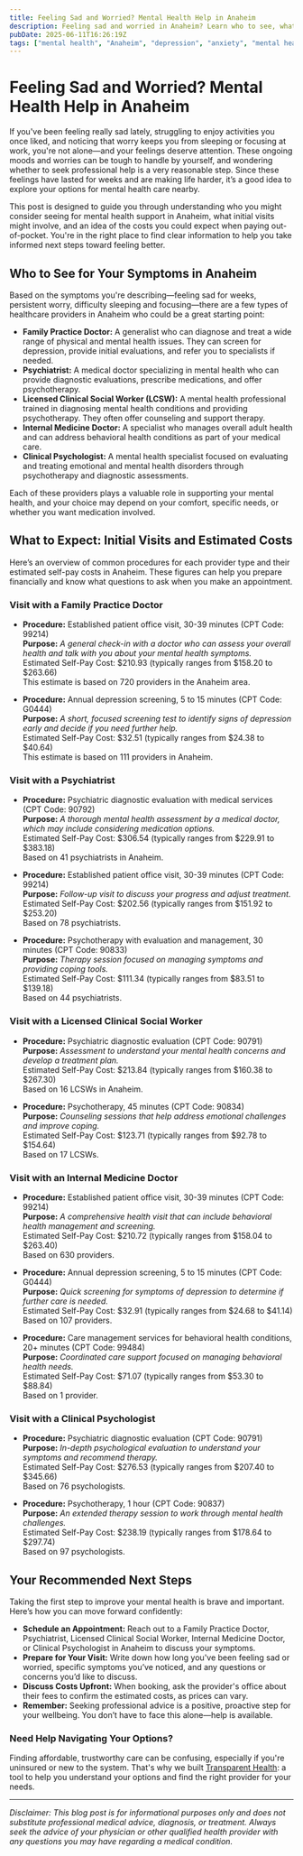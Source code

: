 ```yaml
---
title: Feeling Sad and Worried? Mental Health Help in Anaheim  
description: Feeling sad and worried in Anaheim? Learn who to see, what to expect, and estimated costs for mental health care nearby.  
pubDate: 2025-06-11T16:26:19Z
tags: ["mental health", "Anaheim", "depression", "anxiety", "mental health providers", "cost transparency"]  
---
```


# Feeling Sad and Worried? Mental Health Help in Anaheim

If you've been feeling really sad lately, struggling to enjoy activities you once liked, and noticing that worry keeps you from sleeping or focusing at work, you're not alone—and your feelings deserve attention. These ongoing moods and worries can be tough to handle by yourself, and wondering whether to seek professional help is a very reasonable step. Since these feelings have lasted for weeks and are making life harder, it’s a good idea to explore your options for mental health care nearby.

This post is designed to guide you through understanding who you might consider seeing for mental health support in Anaheim, what initial visits might involve, and an idea of the costs you could expect when paying out-of-pocket. You're in the right place to find clear information to help you take informed next steps toward feeling better.

## Who to See for Your Symptoms in Anaheim

Based on the symptoms you're describing—feeling sad for weeks, persistent worry, difficulty sleeping and focusing—there are a few types of healthcare providers in Anaheim who could be a great starting point:

- **Family Practice Doctor:** A generalist who can diagnose and treat a wide range of physical and mental health issues. They can screen for depression, provide initial evaluations, and refer you to specialists if needed.
- **Psychiatrist:** A medical doctor specializing in mental health who can provide diagnostic evaluations, prescribe medications, and offer psychotherapy.
- **Licensed Clinical Social Worker (LCSW):** A mental health professional trained in diagnosing mental health conditions and providing psychotherapy. They often offer counseling and support therapy.
- **Internal Medicine Doctor:** A specialist who manages overall adult health and can address behavioral health conditions as part of your medical care.
- **Clinical Psychologist:** A mental health specialist focused on evaluating and treating emotional and mental health disorders through psychotherapy and diagnostic assessments.

Each of these providers plays a valuable role in supporting your mental health, and your choice may depend on your comfort, specific needs, or whether you want medication involved.

## What to Expect: Initial Visits and Estimated Costs

Here’s an overview of common procedures for each provider type and their estimated self-pay costs in Anaheim. These figures can help you prepare financially and know what questions to ask when you make an appointment.

### Visit with a Family Practice Doctor
- **Procedure:** Established patient office visit, 30-39 minutes (CPT Code: 99214)  
  **Purpose:** _A general check-in with a doctor who can assess your overall health and talk with you about your mental health symptoms._  
  Estimated Self-Pay Cost: $210.93 (typically ranges from $158.20 to $263.66)  
  This estimate is based on 720 providers in the Anaheim area.

- **Procedure:** Annual depression screening, 5 to 15 minutes (CPT Code: G0444)  
  **Purpose:** _A short, focused screening test to identify signs of depression early and decide if you need further help._  
  Estimated Self-Pay Cost: $32.51 (typically ranges from $24.38 to $40.64)  
  This estimate is based on 111 providers in Anaheim.

### Visit with a Psychiatrist
- **Procedure:** Psychiatric diagnostic evaluation with medical services (CPT Code: 90792)  
  **Purpose:** _A thorough mental health assessment by a medical doctor, which may include considering medication options._  
  Estimated Self-Pay Cost: $306.54 (typically ranges from $229.91 to $383.18)  
  Based on 41 psychiatrists in Anaheim.

- **Procedure:** Established patient office visit, 30-39 minutes (CPT Code: 99214)  
  **Purpose:** _Follow-up visit to discuss your progress and adjust treatment._  
  Estimated Self-Pay Cost: $202.56 (typically ranges from $151.92 to $253.20)  
  Based on 78 psychiatrists.

- **Procedure:** Psychotherapy with evaluation and management, 30 minutes (CPT Code: 90833)  
  **Purpose:** _Therapy session focused on managing symptoms and providing coping tools._  
  Estimated Self-Pay Cost: $111.34 (typically ranges from $83.51 to $139.18)  
  Based on 44 psychiatrists.

### Visit with a Licensed Clinical Social Worker
- **Procedure:** Psychiatric diagnostic evaluation (CPT Code: 90791)  
  **Purpose:** _Assessment to understand your mental health concerns and develop a treatment plan._  
  Estimated Self-Pay Cost: $213.84 (typically ranges from $160.38 to $267.30)  
  Based on 16 LCSWs in Anaheim.

- **Procedure:** Psychotherapy, 45 minutes (CPT Code: 90834)  
  **Purpose:** _Counseling sessions that help address emotional challenges and improve coping._  
  Estimated Self-Pay Cost: $123.71 (typically ranges from $92.78 to $154.64)  
  Based on 17 LCSWs.

### Visit with an Internal Medicine Doctor
- **Procedure:** Established patient office visit, 30-39 minutes (CPT Code: 99214)  
  **Purpose:** _A comprehensive health visit that can include behavioral health management and screening._  
  Estimated Self-Pay Cost: $210.72 (typically ranges from $158.04 to $263.40)  
  Based on 630 providers.

- **Procedure:** Annual depression screening, 5 to 15 minutes (CPT Code: G0444)  
  **Purpose:** _Quick screening for symptoms of depression to determine if further care is needed._  
  Estimated Self-Pay Cost: $32.91 (typically ranges from $24.68 to $41.14)  
  Based on 107 providers.

- **Procedure:** Care management services for behavioral health conditions, 20+ minutes (CPT Code: 99484)  
  **Purpose:** _Coordinated care support focused on managing behavioral health needs._  
  Estimated Self-Pay Cost: $71.07 (typically ranges from $53.30 to $88.84)  
  Based on 1 provider.

### Visit with a Clinical Psychologist
- **Procedure:** Psychiatric diagnostic evaluation (CPT Code: 90791)  
  **Purpose:** _In-depth psychological evaluation to understand your symptoms and recommend therapy._  
  Estimated Self-Pay Cost: $276.53 (typically ranges from $207.40 to $345.66)  
  Based on 76 psychologists.

- **Procedure:** Psychotherapy, 1 hour (CPT Code: 90837)  
  **Purpose:** _An extended therapy session to work through mental health challenges._  
  Estimated Self-Pay Cost: $238.19 (typically ranges from $178.64 to $297.74)  
  Based on 97 psychologists.

## Your Recommended Next Steps

Taking the first step to improve your mental health is brave and important. Here’s how you can move forward confidently:

- **Schedule an Appointment:** Reach out to a Family Practice Doctor, Psychiatrist, Licensed Clinical Social Worker, Internal Medicine Doctor, or Clinical Psychologist in Anaheim to discuss your symptoms.
- **Prepare for Your Visit:** Write down how long you've been feeling sad or worried, specific symptoms you’ve noticed, and any questions or concerns you’d like to discuss.
- **Discuss Costs Upfront:** When booking, ask the provider's office about their fees to confirm the estimated costs, as prices can vary.
- **Remember:** Seeking professional advice is a positive, proactive step for your wellbeing. You don’t have to face this alone—help is available.

### Need Help Navigating Your Options?

Finding affordable, trustworthy care can be confusing, especially if you're uninsured or new to the system. That's why we built [Transparent Health](https://transparenthealth.ai): a tool to help you understand your options and find the right provider for your needs.

---

*Disclaimer: This blog post is for informational purposes only and does not substitute professional medical advice, diagnosis, or treatment. Always seek the advice of your physician or other qualified health provider with any questions you may have regarding a medical condition.*